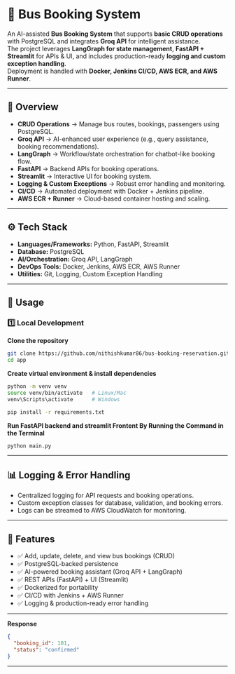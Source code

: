 # 🚌 Bus Booking System  

An AI-assisted **Bus Booking System** that supports **basic CRUD operations** with PostgreSQL and integrates **Groq API** for intelligent assistance.  
The project leverages **LangGraph for state management**, **FastAPI + Streamlit** for APIs & UI, and includes production-ready **logging and custom exception handling**.  
Deployment is handled with **Docker, Jenkins CI/CD, AWS ECR, and AWS Runner**.  

---

## 🔹 Overview  

- **CRUD Operations** → Manage bus routes, bookings, passengers using PostgreSQL.  
- **Groq API** → AI-enhanced user experience (e.g., query assistance, booking recommendations).  
- **LangGraph** → Workflow/state orchestration for chatbot-like booking flow.  
- **FastAPI** → Backend APIs for booking operations.  
- **Streamlit** → Interactive UI for booking system.  
- **Logging & Custom Exceptions** → Robust error handling and monitoring.  
- **CI/CD** → Automated deployment with Docker + Jenkins pipeline.  
- **AWS ECR + Runner** → Cloud-based container hosting and scaling.  

---

## ⚙️ Tech Stack  

- **Languages/Frameworks:** Python, FastAPI, Streamlit  
- **Database:** PostgreSQL  
- **AI/Orchestration:** Groq API, LangGraph  
- **DevOps Tools:** Docker, Jenkins, AWS ECR, AWS Runner  
- **Utilities:** Git, Logging, Custom Exception Handling  

---

## 🚀 Usage  

### 1️⃣ Local Development  

**Clone the repository**  
```bash
git clone https://github.com/nithishkumar86/bus-booking-reservation.git
cd app
```

**Create virtual environment & install dependencies**  
```bash
python -m venv venv
source venv/bin/activate   # Linux/Mac
venv\Scripts\activate      # Windows

pip install -r requirements.txt
```

**Run FastAPI backend and streamlit Frontent By Running the Command in the Terminal**
```bash
python main.py
```





---

## 📊 Logging & Error Handling  

- Centralized logging for API requests and booking operations.  
- Custom exception classes for database, validation, and booking errors.  
- Logs can be streamed to AWS CloudWatch for monitoring.  

---

## 📌 Features  

- ✅ Add, update, delete, and view bus bookings (CRUD)  
- ✅ PostgreSQL-backed persistence  
- ✅ AI-powered booking assistant (Groq API + LangGraph)  
- ✅ REST APIs (FastAPI) + UI (Streamlit)  
- ✅ Dockerized for portability  
- ✅ CI/CD with Jenkins + AWS Runner  
- ✅ Logging & production-ready error handling  

---



**Response**  
```json
{
  "booking_id": 101,
  "status": "confirmed"
}
```

---
